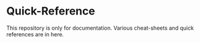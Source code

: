 # Quick-Reference

This repository is only for documentation.  Various cheat-sheets and quick references are in here.
